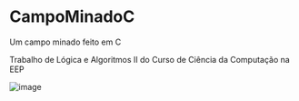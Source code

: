 # CampoMinadoC
Um campo minado feito em C

Trabalho de Lógica e Algoritmos II do Curso de Ciência da Computação na EEP

![image](https://user-images.githubusercontent.com/20670349/194646609-81ca1243-ce22-4a78-9ff5-df3c73c7c197.png)
